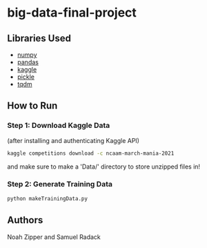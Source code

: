 # big-data-final-project

## Libraries Used
- [numpy](https://numpy.org/)
- [pandas](https://pandas.pydata.org/)
- [kaggle](https://www.kaggle.com/docs/api)
- [pickle](https://docs.python.org/3/library/pickle.html)
- [tqdm](https://github.com/tqdm/tqdm)

## How to Run

### Step 1: Download Kaggle Data
(after installing and authenticating Kaggle API)
```bash
kaggle competitions download -c ncaam-march-mania-2021
```
and make sure to make a 'Data/' directory to store unzipped files in!

### Step 2: Generate Training Data
```bash
python makeTrainingData.py
```

## Authors
Noah Zipper and Samuel Radack